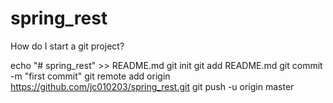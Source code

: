# spring_rest

How do I start a git project?

echo "# spring_rest" >> README.md
git init
git add README.md
git commit -m "first commit"
git remote add origin https://github.com/jc010203/spring_rest.git
git push -u origin master
